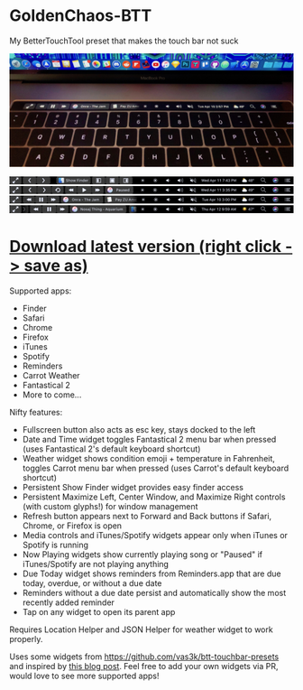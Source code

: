 # GoldenChaos-BTT
My BetterTouchTool preset that makes the touch bar not suck

![Photo](https://github.com/GoldenChaos/GoldenChaos-BTT/blob/master/Cool%20Photo.jpg?raw=true)

![Screenshot](https://github.com/GoldenChaos/GoldenChaos-BTT/blob/master/Screenshot%208.png?raw=true)
![Screenshot](https://github.com/GoldenChaos/GoldenChaos-BTT/blob/master/Screenshot%205.png?raw=true)
![Screenshot](https://github.com/GoldenChaos/GoldenChaos-BTT/blob/master/Screenshot%201.png?raw=true)
![Screenshot](https://github.com/GoldenChaos/GoldenChaos-BTT/blob/master/Screenshot%209.png?raw=true)

# [Download latest version (right click -> save as)](https://raw.githubusercontent.com/GoldenChaos/GoldenChaos-BTT/master/goldenchaos-btt.json)

Supported apps:

- Finder
- Safari
- Chrome
- Firefox
- iTunes
- Spotify
- Reminders
- Carrot Weather
- Fantastical 2
- More to come...

Nifty features:

- Fullscreen button also acts as esc key, stays docked to the left
- Date and Time widget toggles Fantastical 2 menu bar when pressed (uses Fantastical 2's default keyboard shortcut)
- Weather widget shows condition emoji + temperature in Fahrenheit, toggles Carrot menu bar when pressed (uses Carrot's default keyboard shortcut)
- Persistent Show Finder widget provides easy finder access
- Persistent Maximize Left, Center Window, and Maximize Right controls (with custom glyphs!) for window management
- Refresh button appears next to Forward and Back buttons if Safari, Chrome, or Firefox is open
- Media controls and iTunes/Spotify widgets appear only when iTunes or Spotify is running
- Now Playing widgets show currently playing song or "Paused" if iTunes/Spotify are not playing anything
- Due Today widget shows reminders from Reminders.app that are due today, overdue, or without a due date
- Reminders without a due date persist and automatically show the most recently added reminder
- Tap on any widget to open its parent app

Requires Location Helper and JSON Helper for weather widget to work properly.

Uses some widgets from https://github.com/vas3k/btt-touchbar-presets and inspired by [this blog post](http://vas3k.com/blog/touchbar/). Feel free to add your own widgets via PR, would love to see more supported apps!
